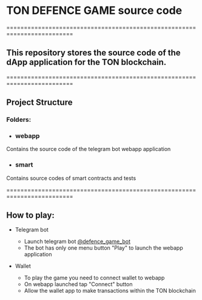 # TON DEFENCE GAME source code

=========================================================================
## This repository stores the source code of the dApp application for the TON blockchain.
=========================================================================

## Project Structure
  
### Folders:
- ### webapp
Contains the source code of the telegram bot webapp application
  
- ### smart
Contains source codes of smart contracts and tests

=========================================================================
## How to play:
- Telegram bot
  - Launch telegram bot [@defence_game_bot](https://t.me/defence_game_bot)
  - The bot has only one menu button "Play" to launch the webapp application

- Wallet
  - To play the game you need to connect wallet to webapp
  - On webapp launched tap "Connect" button
  - Allow the wallet app to make transactions within the TON blockchain
